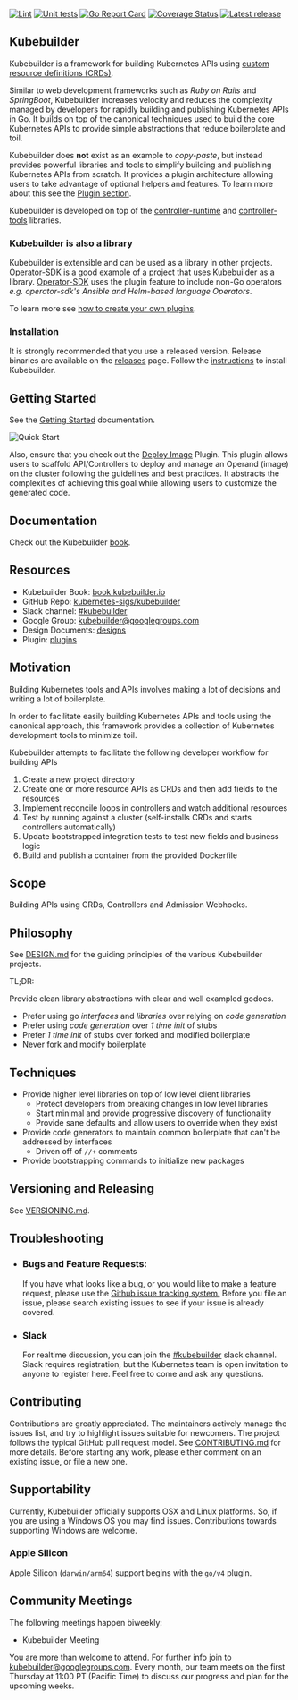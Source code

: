 [![Lint](https://github.com/kubernetes-sigs/kubebuilder/actions/workflows/lint.yml/badge.svg)](https://github.com/kubernetes-sigs/kubebuilder/actions/workflows/lint.yml)
[![Unit tests](https://github.com/kubernetes-sigs/kubebuilder/actions/workflows/unit-tests.yml/badge.svg)](https://github.com/kubernetes-sigs/kubebuilder/actions/workflows/unit-tests.yml)
[![Go Report Card](https://goreportcard.com/badge/sigs.k8s.io/kubebuilder)](https://goreportcard.com/report/sigs.k8s.io/kubebuilder)
[![Coverage Status](https://coveralls.io/repos/github/kubernetes-sigs/kubebuilder/badge.svg?branch=master)](https://coveralls.io/github/kubernetes-sigs/kubebuilder?branch=master)
[![Latest release](https://badgen.net/github/release/kubernetes-sigs/kubebuilder)](https://github.com/kubernetes-sigs/kubebuilder/lreleases)

## Kubebuilder

Kubebuilder is a framework for building Kubernetes APIs using [custom resource definitions (CRDs)](https://kubernetes.io/docs/tasks/access-kubernetes-api/extend-api-custom-resource-definitions).

Similar to web development frameworks such as *Ruby on Rails* and *SpringBoot*,
Kubebuilder increases velocity and reduces the complexity managed by
developers for rapidly building and publishing Kubernetes APIs in Go.
It builds on top of the canonical techniques used to build the core Kubernetes APIs to provide simple abstractions that reduce boilerplate and toil.

Kubebuilder does **not** exist as an example to *copy-paste*, but instead provides powerful libraries and tools
to simplify building and publishing Kubernetes APIs from scratch. It
provides a plugin architecture allowing users to take advantage of optional helpers
and features. To learn more about this see the [Plugin section][plugin-section].

Kubebuilder is developed on top of the [controller-runtime][controller-runtime] and [controller-tools][controller-tools] libraries.

### Kubebuilder is also a library

Kubebuilder is extensible and can be used as a library in other projects.
[Operator-SDK][operator-sdk] is a good example of a project that uses Kubebuilder as a library.
[Operator-SDK][operator-sdk] uses the plugin feature to include non-Go operators _e.g. operator-sdk's Ansible and Helm-based language Operators_.

To learn more see [how to create your own plugins][your-own-plugins].

### Installation

It is strongly recommended that you use a released version. Release binaries are available on the [releases](https://github.com/kubernetes-sigs/kubebuilder/releases) page.
Follow the [instructions](https://book.kubebuilder.io/quick-start.html#installation) to install Kubebuilder.

## Getting Started

See the [Getting Started](https://book.kubebuilder.io/quick-start.html) documentation.

![Quick Start](docs/gif/kb-demo.v3.11.1.svg)

Also, ensure that you check out the [Deploy Image](https://book.kubebuilder.io/plugins/deploy-image-plugin-v1-alpha.html)
Plugin. This plugin allows users to scaffold API/Controllers to deploy and manage an
Operand (image) on the cluster following the guidelines and best practices. It abstracts the
complexities of achieving this goal while allowing users to customize the generated code.

## Documentation

Check out the Kubebuilder [book](https://book.kubebuilder.io).

## Resources

- Kubebuilder Book: [book.kubebuilder.io](https://book.kubebuilder.io)
- GitHub Repo: [kubernetes-sigs/kubebuilder](https://github.com/kubernetes-sigs/kubebuilder)
- Slack channel: [#kubebuilder](https://kubernetes.slack.com/messages/#kubebuilder)
- Google Group: [kubebuilder@googlegroups.com](https://groups.google.com/forum/#!forum/kubebuilder)
- Design Documents: [designs](designs/)
- Plugin: [plugins][plugin-section]

## Motivation

Building Kubernetes tools and APIs involves making a lot of decisions and writing a lot of boilerplate.

In order to facilitate easily building Kubernetes APIs and tools using the canonical approach, this framework
provides a collection of Kubernetes development tools to minimize toil.

Kubebuilder attempts to facilitate the following developer workflow for building APIs

1. Create a new project directory
2. Create one or more resource APIs as CRDs and then add fields to the resources
3. Implement reconcile loops in controllers and watch additional resources
4. Test by running against a cluster (self-installs CRDs and starts controllers automatically)
5. Update bootstrapped integration tests to test new fields and business logic
6. Build and publish a container from the provided Dockerfile

## Scope

Building APIs using CRDs, Controllers and Admission Webhooks.

## Philosophy

See [DESIGN.md](DESIGN.md) for the guiding principles of the various Kubebuilder projects.

TL;DR:

Provide clean library abstractions with clear and well exampled godocs.

- Prefer using go *interfaces* and *libraries* over relying on *code generation*
- Prefer using *code generation* over *1 time init* of stubs
- Prefer *1 time init* of stubs over forked and modified boilerplate
- Never fork and modify boilerplate

## Techniques

- Provide higher level libraries on top of low level client libraries
  - Protect developers from breaking changes in low level libraries
  - Start minimal and provide progressive discovery of functionality
  - Provide sane defaults and allow users to override when they exist
- Provide code generators to maintain common boilerplate that can't be addressed by interfaces
  - Driven off of `//+` comments
- Provide bootstrapping commands to initialize new packages

## Versioning and Releasing

See [VERSIONING.md](VERSIONING.md).

## Troubleshooting

- ### Bugs and Feature Requests:
  If you have what looks like a bug, or you would like to make a feature request, please use the [Github issue tracking system.](https://github.com/kubernetes-sigs/kubebuilder/issues)
Before you file an issue, please search existing issues to see if your issue is already covered.

- ### Slack
  For realtime discussion,  you can join the [#kubebuilder](https://slack.k8s.io/#kubebuilder) slack channel. Slack requires registration, but the Kubernetes team is open invitation to anyone to register here. Feel free to come and ask any questions.

## Contributing

Contributions are greatly appreciated. The maintainers actively manage the issues list, and try to highlight issues suitable for newcomers.
The project follows the typical GitHub pull request model. See [CONTRIBUTING.md](CONTRIBUTING.md) for more details.
Before starting any work, please either comment on an existing issue, or file a new one.

## Supportability

Currently, Kubebuilder officially supports OSX and Linux platforms.
So, if you are using a Windows OS you may find issues. Contributions towards
supporting Windows are welcome.

### Apple Silicon

Apple Silicon (`darwin/arm64`) support begins with the `go/v4` plugin.

## Community Meetings

The following meetings happen biweekly:

- Kubebuilder Meeting

You are more than welcome to attend. For further info join to [kubebuilder@googlegroups.com](https://groups.google.com/g/kubebuilder).
Every month, our team meets on the first Thursday at 11:00 PT (Pacific Time) to discuss our progress and plan for the upcoming weeks.

[operator-sdk]: https://github.com/operator-framework/operator-sdk
[plugin-section]: https://book.kubebuilder.io/plugins/plugins.html
[controller-runtime]: https://github.com/kubernetes-sigs/controller-runtime
[your-own-plugins]: https://book.kubebuilder.io/plugins/creating-plugins.html
[controller-tools]: https://github.com/kubernetes-sigs/controller-tools
